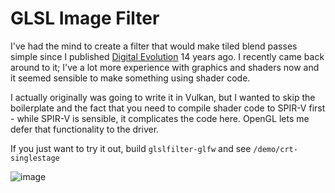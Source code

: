 # GLSL Image Filter
I've had the mind to create a filter that would make tiled blend passes simple since I published [Digital Evolution](https://www.deviantart.com/lapinlunaire/art/Digital-Evolution-106171666) 14 years ago. I recently came back around to it; I've a lot more experience with graphics and shaders now and it seemed sensible to make something using shader code.

I actually originally was going to write it in Vulkan, but I wanted to skip the boilerplate and the fact that you need to compile shader code to SPIR-V first - while SPIR-V is sensible, it complicates the code here. OpenGL lets me defer that functionality to the driver.

If you just want to try it out, build `glslfilter-glfw` and see `/demo/crt-singlestage`

![image](https://user-images.githubusercontent.com/3700215/157331400-5d08c086-cd34-42a4-ab1e-82cd7f5e77c2.png)
